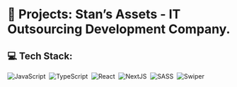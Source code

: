 # 🚧 Projects: Stan’s Assets - IT Outsourcing Development Company.

## 💻 Tech Stack:

<img alt="JavaScript" src="https://img.shields.io/badge/JavaScript-476072.svg?&style=for-the-badge&logo=javascript&logoColor=fff&logoWidth=20&labelColor=FFCA00" />&nbsp;
<img alt="TypeScript" src="https://img.shields.io/badge/TypeScript-476072.svg?&style=for-the-badge&logo=TypeScript&logoColor=fff&logoWidth=20&labelColor=39A2DB" />&nbsp;
<img alt="React" src="https://img.shields.io/badge/React-476072.svg?&style=for-the-badge&logo=react&logoColor=fff&logoWidth=20&labelColor=03506F" />&nbsp;
<img alt="NextJS" src="https://img.shields.io/badge/Next JS-476072.svg?&style=for-the-badge&logo=next.js&logoColor=fff&logoWidth=20&labelColor=E97878" />&nbsp;
<img alt="SASS" src="https://img.shields.io/badge/SCSS-476072.svg?&style=for-the-badge&logo=SASS&logoColor=fff&logoWidth=20&labelColor=BC658D" />&nbsp;
<img alt="Swiper" src="https://img.shields.io/badge/swiper_sliders-476072.svg?&style=for-the-badge&logo=swiper&logoColor=fff&logoWidth=20&labelColor=8843F2" />&nbsp;
